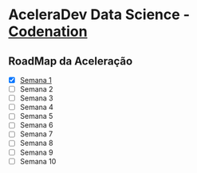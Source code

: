 # AceleraDev Data Science - [Codenation](https://codenation.dev)

## RoadMap da Aceleração

- [x] [Semana 1](./semana1/README.md)
- [ ] Semana 2
- [ ] Semana 3
- [ ] Semana 4
- [ ] Semana 5
- [ ] Semana 6
- [ ] Semana 7
- [ ] Semana 8
- [ ] Semana 9
- [ ] Semana 10